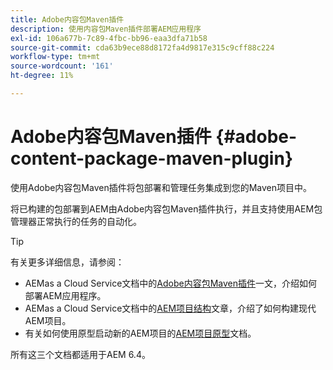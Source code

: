 ```yaml
---
title: Adobe内容包Maven插件
description: 使用内容包Maven插件部署AEM应用程序
exl-id: 106a677b-7c89-4fbc-bb96-eaa3dfa71b58
source-git-commit: cda63b9ece88d8172fa4d9817e315c9cff88c224
workflow-type: tm+mt
source-wordcount: '161'
ht-degree: 11%

---
```


# Adobe内容包Maven插件 {#adobe-content-package-maven-plugin}

使用Adobe内容包Maven插件将包部署和管理任务集成到您的Maven项目中。

将已构建的包部署到AEM由Adobe内容包Maven插件执行，并且支持使用AEM包管理器正常执行的任务的自动化。

>[!TIP]
>
>有关更多详细信息，请参阅：
>
>* AEMas a Cloud Service文档中的[Adobe内容包Maven插件](https://experienceleague.adobe.com/docs/experience-manager-cloud-service/implementing/developer-tools/maven-plugin.html#developer-tools)一文，介绍如何部署AEM应用程序。
>* AEMas a Cloud Service文档中的[AEM项目结构](https://docs.adobe.com/content/help/zh-Hans/experience-manager-cloud-service/implementing/developing/aem-project-content-package-structure.html)文章，介绍了如何构建现代AEM项目。
>* 有关如何使用原型启动新的AEM项目的[AEM项目原型](https://docs.adobe.com/content/help/zh-Hans/experience-manager-core-components/using/developing/archetype/overview.html)文档。
>
>所有这三个文档都适用于AEM 6.4。
